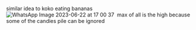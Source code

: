 similar idea to koko eating bananas
​
![WhatsApp Image 2023-06-22 at 17 00 37](https://user-images.githubusercontent.com/73538974/247917191-cb71f869-453b-410f-a10c-b3669110f598.jpg)
​
max of all is the high because some of the candies pile can be ignored